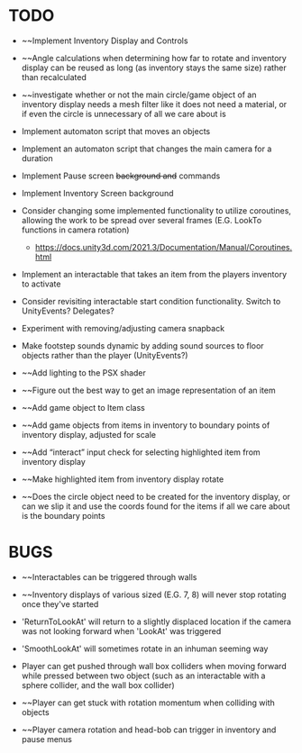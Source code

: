 
# TODO

- ~~Implement Inventory Display and Controls

- ~~Angle calculations when determining how far to rotate and inventory display can be reused as long (as inventory stays the same size) rather than recalculated 

- ~~investigate whether or not the main circle/game object of an inventory display needs a mesh filter like it does not need a material, or if even the circle is unnecessary of all we care about is

- Implement automaton script that moves an objects

- Implement an automaton script that changes the main camera for a duration  

- Implement Pause screen ~~background and~~ commands

- Implement Inventory Screen background

- Consider changing some implemented functionality to utilize coroutines, allowing the work to be spread over several frames (E.G. LookTo functions in camera rotation)
	- https://docs.unity3d.com/2021.3/Documentation/Manual/Coroutines.html

- Implement an interactable that takes an item from the players inventory to activate

- Consider revisiting interactable start condition functionality. Switch to UnityEvents? Delegates? 

- Experiment with removing/adjusting camera snapback

- Make footstep sounds dynamic by adding sound sources to floor objects rather than the player (UnityEvents?)

- ~~Add lighting to the PSX shader 

- ~~Figure out the best way to get an image representation of an item

- ~~Add game object to Item class

- ~~Add game objects from items in inventory to boundary points of inventory display, adjusted for scale 

- ~~Add “interact” input check for selecting highlighted item from inventory display

- ~~Make highlighted item from inventory display rotate

- ~~Does the circle object need to be created for the inventory display, or can we slip it and use the coords found for the items if all we care about is the boundary points



# BUGS

- ~~Interactables can be triggered through walls

- ~~Inventory displays of various sized (E.G. 7, 8) will never stop rotating once they've started

- 'ReturnToLookAt' will return to a slightly displaced location if the camera was not looking forward when 'LookAt' was triggered

- 'SmoothLookAt' will sometimes rotate in an inhuman seeming way 

- Player can get pushed through wall box colliders when moving forward while pressed between two object (such as an interactable with a sphere collider, and the wall box collider) 

- ~~Player can get stuck with rotation momentum when colliding with objects 

- ~~Player camera rotation and head-bob can trigger in inventory and pause menus